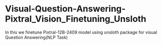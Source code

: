 # Visual-Question-Answering-Pixtral_Vision_Finetuning_Unsloth
In this we finetune Pixtral-12B-2409 model using unsloth package for visual Question Answering(NLP Task)
